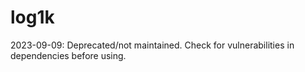 log1k
=====

2023-09-09: Deprecated/not maintained. Check for vulnerabilities in dependencies before using.
